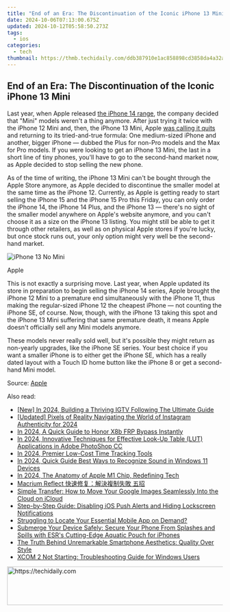 ```yaml
---
title: "End of an Era: The Discontinuation of the Iconic iPhone 13 Mini"
date: 2024-10-06T07:13:00.675Z
updated: 2024-10-12T05:58:50.273Z
tags:
  - ios
categories:
  - tech
thumbnail: https://thmb.techidaily.com/ddb387910e1ac858898cd3858da4a32a6126aed2333f21b240bf9f3028949436.jpg
---
```


## End of an Era: The Discontinuation of the Iconic iPhone 13 Mini

Last year, when Apple released [the iPhone 14 range](https://extra-information.techidaily.com/new-converters-top-8-list-seamless-sub-and-srt-format-switching/), the company decided that "Mini" models weren't a thing anymore. After just trying it twice with the iPhone 12 Mini and, then, the iPhone 13 Mini, Apple [was calling it quits](https://data-wizards.techidaily.com/bypassing-videography-errors-with-simple-fixes/) and returning to its tried-and-true formula: One medium-sized iPhone and another, bigger iPhone — dubbed the Plus for non-Pro models and the Max for Pro models. If you were looking to get an iPhone 13 Mini, the last in a short line of tiny phones, you'll have to go to the second-hand market now, as Apple decided to stop selling the new phone.

 As of the time of writing, the iPhone 13 Mini can't be bought through the Apple Store anymore, as Apple decided to discontinue the smaller model at the same time as the iPhone 12\. Currently, as Apple is getting ready to start selling the iPhone 15 and the iPhone 15 Pro this Friday, you can only order the iPhone 14, the iPhone 14 Plus, and the iPhone 13 — there's no sight of the smaller model anywhere on Apple's website anymore, and you can't choose it as a size on the iPhone 13 listing. You might still be able to get it through other retailers, as well as on physical Apple stores if you're lucky, but once stock runs out, your only option might very well be the second-hand market.

![iPhone 13 No Mini](https://static1.howtogeekimages.com/wordpress/wp-content/uploads/2023/09/iphone-13-no-mini.jpg) 

Apple

 This is not exactly a surprising move. Last year, when Apple updated its store in preparation to begin selling the iPhone 14 series, Apple brought the iPhone 12 Mini to a premature end simultaneously with the iPhone 11, thus making the regular-sized iPhone 12 the cheapest iPhone — not counting the iPhone SE, of course. Now, though, with the iPhone 13 taking this spot and the iPhone 13 Mini suffering that same premature death, it means Apple doesn't officially sell any Mini models anymore.

 These models never really sold well, but it's possible they might return as non-yearly upgrades, like the iPhone SE series. Your best choice if you want a smaller iPhone is to either get the iPhone SE, which has a really dated layout with a Touch ID home button like the iPhone 8 or get a second-hand Mini model.

 Source: [Apple](https://www.apple.com/shop/buy-iphone/iphone-13)

<ins class="adsbygoogle"
     style="display:block"
     data-ad-format="autorelaxed"
     data-ad-client="ca-pub-7571918770474297"
     data-ad-slot="1223367746"></ins>

<ins class="adsbygoogle"
     style="display:block"
     data-ad-client="ca-pub-7571918770474297"
     data-ad-slot="8358498916"
     data-ad-format="auto"
     data-full-width-responsive="true"></ins>

<span class="atpl-alsoreadstyle">Also read:</span>
<div><ul>
<li><a href="https://instagram-clips.techidaily.com/new-in-2024-building-a-thriving-igtv-following-the-ultimate-guide/"><u>[New] In 2024, Building a Thriving IGTV Following The Ultimate Guide</u></a></li>
<li><a href="https://instagram-video-files.techidaily.com/updated-pixels-of-reality-navigating-the-world-of-instagram-authenticity-for-2024/"><u>[Updated] Pixels of Reality Navigating the World of Instagram Authenticity for 2024</u></a></li>
<li><a href="https://bypass-frp.techidaily.com/in-2024-a-quick-guide-to-honor-x8b-frp-bypass-instantly-by-drfone-android/"><u>In 2024, A Quick Guide to Honor X8b FRP Bypass Instantly</u></a></li>
<li><a href="https://some-techniques.techidaily.com/in-2024-innovative-techniques-for-effective-look-up-table-lut-applications-in-adobe-photoshop-cc/"><u>In 2024, Innovative Techniques for Effective Look-Up Table (LUT) Applications in Adobe PhotoShop CC</u></a></li>
<li><a href="https://extra-skills.techidaily.com/in-2024-premier-low-cost-time-tracking-tools/"><u>In 2024, Premier Low-Cost Time Tracking Tools</u></a></li>
<li><a href="https://extra-guidance.techidaily.com/in-2024-quick-guide-best-ways-to-recognize-sound-in-windows-11-devices/"><u>In 2024, Quick Guide Best Ways to Recognize Sound in Windows 11 Devices</u></a></li>
<li><a href="https://some-approaches.techidaily.com/in-2024-the-anatomy-of-apple-m1-chip-redefining-tech/"><u>In 2024, The Anatomy of Apple M1 Chip, Redefining Tech</u></a></li>
<li><a href="https://discover-guides.techidaily.com/macrium-reflect/"><u>Macrium Reflect 快速修复：解決複制失敗 五招</u></a></li>
<li><a href="https://os-tips.techidaily.com/simple-transfer-how-to-move-your-google-images-seamlessly-into-the-cloud-on-icloud/"><u>Simple Transfer: How to Move Your Google Images Seamlessly Into the Cloud on iCloud</u></a></li>
<li><a href="https://os-tips.techidaily.com/step-by-step-guide-disabling-ios-push-alerts-and-hiding-lockscreen-notifications/"><u>Step-by-Step Guide: Disabling iOS Push Alerts and Hiding Lockscreen Notifications</u></a></li>
<li><a href="https://os-tips.techidaily.com/struggling-to-locate-your-essential-mobile-app-on-demand/"><u>Struggling to Locate Your Essential Mobile App on Demand?</u></a></li>
<li><a href="https://os-tips.techidaily.com/submerge-your-device-safely-secure-your-phone-from-splashes-and-spills-with-esrs-cutting-edge-aquatic-pouch-for-iphones/"><u>Submerge Your Device Safely: Secure Your Phone From Splashes and Spills with ESR's Cutting-Edge Aquatic Pouch for iPhones</u></a></li>
<li><a href="https://os-tips.techidaily.com/the-truth-behind-unremarkable-smartphone-aesthetics-quality-over-style/"><u>The Truth Behind Unremarkable Smartphone Aesthetics: Quality Over Style</u></a></li>
<li><a href="https://win-blog.techidaily.com/xcom-2-not-starting-troubleshooting-guide-for-windows-users/"><u>XCOM 2 Not Starting: Troubleshooting Guide for Windows Users</u></a></li>
</ul></div>

<!-- affiliate ads begin -->
<a href="https://aligracehair.sjv.io/c/5597632/1918703/19272" target="_top" id="1918703">
  <img src="//a.impactradius-go.com/display-ad/19272-1918703" border="0" alt="https://techidaily.com" width="728" height="90"/>
</a>
<img height="0" width="0" src="https://aligracehair.sjv.io/i/5597632/1918703/19272" style="position:absolute;visibility:hidden;" border="0" />
<!-- affiliate ads end -->

